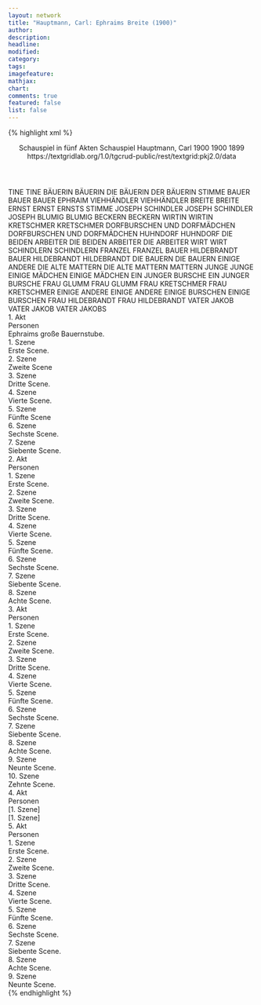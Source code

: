 ```yaml
---
layout: network
title: "Hauptmann, Carl: Ephraims Breite (1900)"
author:
description:
headline:
modified:
category:
tags:
imagefeature:
mathjax:
chart:
comments: true
featured: false
list: false
---
```

{% highlight xml %}
<?xml-model href="https://raw.githubusercontent.com/DLiNa/project/master/rules/lina.rnc"?><?xml-model href="https://raw.githubusercontent.com/DLiNa/project/master/rules/lina.sch"?>
<play xmlns="http://lina.digital">
  <header>
    <title>Ephraims Breite</title>
    <subtitle>Schauspiel in fünf Akten</subtitle>
    <genretitle>Schauspiel</genretitle>
    <author>Hauptmann, Carl</author>
    <date type="print" when="1900">1900</date>
    <date type="premiere" when="1900">1900</date>
    <date type="written" when="1899">1899</date>
    <source>https://textgridlab.org/1.0/tgcrud-public/rest/textgrid:pkj2.0/data</source>
  </header>
  <personae>
    <character>
      <name>TINE</name>
      <alias xml:id="tine">
        <name>TINE</name>
      </alias>
    </character>
    <character>
      <name>BÄUERIN</name>
      <alias xml:id="bäuerin">
        <name>BÄUERIN</name>
      </alias>
      <alias xml:id="die_bäuerin">
        <name>DIE BÄUERIN</name>
      </alias>
      <alias xml:id="der_bäuerin_stimme">
        <name>DER BÄUERIN STIMME</name>
      </alias>
    </character>
    <character>
      <name>BAUER</name>
      <alias xml:id="bauer">
        <name>BAUER</name>
      </alias>
      <alias xml:id="bauer_ephraim">
        <name>BAUER EPHRAIM</name>
      </alias>
    </character>
    <character>
      <name>VIEHHÄNDLER</name>
      <alias xml:id="viehhändler">
        <name>VIEHHÄNDLER</name>
      </alias>
    </character>
    <character>
      <name>BREITE</name>
      <alias xml:id="breite">
        <name>BREITE</name>
      </alias>
    </character>
    <character>
      <name>ERNST</name>
      <alias xml:id="ernst">
        <name>ERNST</name>
      </alias>
      <alias xml:id="ernsts_stimme">
        <name>ERNSTS STIMME</name>
      </alias>
    </character>
    <character>
      <name>JOSEPH SCHINDLER</name>
      <alias xml:id="joseph_schindler">
        <name>JOSEPH SCHINDLER</name>
      </alias>
      <alias xml:id="joseph">
        <name>JOSEPH</name>
      </alias>
    </character>
    <character>
      <name>BLUMIG</name>
      <alias xml:id="blumig">
        <name>BLUMIG</name>
      </alias>
    </character>
    <character>
      <name>BECKERN</name>
      <alias xml:id="beckern">
        <name>BECKERN</name>
      </alias>
    </character>
    <character>
      <name>WIRTIN</name>
      <alias xml:id="wirtin">
        <name>WIRTIN</name>
      </alias>
    </character>
    <character>
      <name>KRETSCHMER</name>
      <alias xml:id="kretschmer">
        <name>KRETSCHMER</name>
      </alias>
    </character>
    <character>
      <name>DORFBURSCHEN UND DORFMÄDCHEN</name>
      <alias xml:id="dorfburschen_und_dorfmädchen">
        <name>DORFBURSCHEN UND DORFMÄDCHEN</name>
      </alias>
    </character>
    <character>
      <name>HUHNDORF</name>
      <alias xml:id="huhndorf">
        <name>HUHNDORF</name>
      </alias>
    </character>
    <character>
      <name>DIE BEIDEN ARBEITER</name>
      <alias xml:id="die_beiden_arbeiter">
        <name>DIE BEIDEN ARBEITER</name>
      </alias>
      <alias xml:id="die_arbeiter">
        <name>DIE ARBEITER</name>
      </alias>
    </character>
    <character>
      <name>WIRT</name>
      <alias xml:id="wirt">
        <name>WIRT</name>
      </alias>
    </character>
    <character>
      <name>SCHINDLERN</name>
      <alias xml:id="schindlern">
        <name>SCHINDLERN</name>
      </alias>
    </character>
    <character>
      <name>FRANZEL</name>
      <alias xml:id="franzel">
        <name>FRANZEL</name>
      </alias>
    </character>
    <character>
      <name>BAUER HILDEBRANDT</name>
      <alias xml:id="bauer_hildebrandt">
        <name>BAUER HILDEBRANDT</name>
      </alias>
      <alias xml:id="hildebrandt">
        <name>HILDEBRANDT</name>
      </alias>
    </character>
    <character>
      <name>DIE BAUERN</name>
      <alias xml:id="die_bauern">
        <name>DIE BAUERN</name>
      </alias>
      <alias xml:id="einige">
        <name>EINIGE</name>
      </alias>
      <alias xml:id="andere">
        <name>ANDERE</name>
      </alias>
    </character>
    <character>
      <name>DIE ALTE MATTERN</name>
      <alias xml:id="die_alte_mattern">
        <name>DIE ALTE MATTERN</name>
      </alias>
      <alias xml:id="mattern">
        <name>MATTERN</name>
      </alias>
    </character>
    <character>
      <name>JUNGE</name>
      <alias xml:id="junge">
        <name>JUNGE</name>
      </alias>
    </character>
    <character>
      <name>EINIGE MÄDCHEN</name>
      <alias xml:id="einige_mädchen">
        <name>EINIGE MÄDCHEN</name>
      </alias>
    </character>
    <character>
      <name>EIN JUNGER BURSCHE</name>
      <alias xml:id="ein_junger_bursche">
        <name>EIN JUNGER BURSCHE</name>
      </alias>
    </character>
    <character>
      <name>FRAU GLUMM</name>
      <alias xml:id="frau_glumm">
        <name>FRAU GLUMM</name>
      </alias>
    </character>
    <character>
      <name>FRAU KRETSCHMER</name>
      <alias xml:id="frau_kretschmer">
        <name>FRAU KRETSCHMER</name>
      </alias>
    </character>
    <character>
      <name>EINIGE ANDERE</name>
      <alias xml:id="einige_andere">
        <name>EINIGE ANDERE</name>
      </alias>
    </character>
    <character>
      <name>EINIGE BURSCHEN</name>
      <alias xml:id="einige_burschen">
        <name>EINIGE BURSCHEN</name>
      </alias>
    </character>
    <character>
      <name>FRAU HILDEBRANDT</name>
      <alias xml:id="frau_hildebrandt">
        <name>FRAU HILDEBRANDT</name>
      </alias>
    </character>
    <character>
      <name>VATER JAKOB</name>
      <alias xml:id="vater_jakob">
        <name>VATER JAKOB</name>
      </alias>
      <alias xml:id="vater_jakobs">
        <name>VATER JAKOBS</name>
      </alias>
    </character>
  </personae>
  <text>
    <div>
      <head>1. Akt</head>
      <div>
        <head>Personen</head>
          <div>
            <head>Ephraims große Bauernstube.</head>
          </div>
      </div>
      <div>
        <head>1. Szene</head>
        <div>
          <head>Erste Scene.</head>
          <sp who="#der_bäuerin_stimme">
            <amount n="1" unit="speech_acts"/>
            <amount n="71" unit="words"/>
            <amount n="362" unit="chars"/>
          </sp>
          <sp who="#tine">
            <amount n="4" unit="speech_acts"/>
            <amount n="57" unit="words"/>
            <amount n="1" unit="lines"/>
            <amount n="288" unit="chars"/>
          </sp>
          <sp who="#bäuerin">
            <amount n="3" unit="speech_acts"/>
            <amount n="79" unit="words"/>
            <amount n="1" unit="lines"/>
            <amount n="425" unit="chars"/>
          </sp>
        </div>
      </div>
      <div>
        <head>2. Szene</head>
        <div>
          <head>Zweite Scene</head>
          <sp who="#tine">
            <amount n="1" unit="speech_acts"/>
          </sp>
          <sp who="#bauer">
            <amount n="12" unit="speech_acts"/>
            <amount n="456" unit="words"/>
            <amount n="3" unit="lines"/>
            <amount n="2397" unit="chars"/>
          </sp>
          <sp who="#die_bäuerin">
            <amount n="1" unit="speech_acts"/>
          </sp>
          <sp who="#viehhändler">
            <amount n="10" unit="speech_acts"/>
            <amount n="260" unit="words"/>
            <amount n="5" unit="lines"/>
            <amount n="1305" unit="chars"/>
          </sp>
          <sp who="#bäuerin">
            <amount n="6" unit="speech_acts"/>
            <amount n="109" unit="words"/>
            <amount n="4" unit="lines"/>
            <amount n="570" unit="chars"/>
          </sp>
          <sp who="#breite">
            <amount n="5" unit="speech_acts"/>
            <amount n="85" unit="words"/>
            <amount n="2" unit="lines"/>
            <amount n="442" unit="chars"/>
          </sp>
          <sp who="#ernst">
            <amount n="2" unit="speech_acts"/>
          </sp>
        </div>
      </div>
      <div>
        <head>3. Szene</head>
        <div>
          <head>Dritte Scene.</head>
          <sp who="#ernst">
            <amount n="4" unit="speech_acts"/>
            <amount n="39" unit="words"/>
            <amount n="3" unit="lines"/>
            <amount n="199" unit="chars"/>
          </sp>
          <sp who="#joseph_schindler">
            <amount n="1" unit="speech_acts"/>
          </sp>
          <sp who="#joseph">
            <amount n="2" unit="speech_acts"/>
            <amount n="19" unit="words"/>
            <amount n="105" unit="chars"/>
          </sp>
        </div>
      </div>
      <div>
        <head>4. Szene</head>
        <div>
          <head>Vierte Scene.</head>
          <sp who="#breite">
            <amount n="4" unit="speech_acts"/>
            <amount n="61" unit="words"/>
            <amount n="3" unit="lines"/>
            <amount n="344" unit="chars"/>
          </sp>
          <sp who="#ernst">
            <amount n="4" unit="speech_acts"/>
            <amount n="66" unit="words"/>
            <amount n="2" unit="lines"/>
            <amount n="324" unit="chars"/>
          </sp>
          <sp who="#joseph">
            <amount n="1" unit="speech_acts"/>
            <amount n="24" unit="words"/>
            <amount n="141" unit="chars"/>
          </sp>
        </div>
      </div>
      <div>
        <head>5. Szene</head>
        <div>
          <head>Fünfte Scene</head>
          <sp who="#joseph">
            <amount n="20" unit="speech_acts"/>
            <amount n="497" unit="words"/>
            <amount n="9" unit="lines"/>
            <amount n="2580" unit="chars"/>
          </sp>
          <sp who="#breite">
            <amount n="19" unit="speech_acts"/>
            <amount n="492" unit="words"/>
            <amount n="9" unit="lines"/>
            <amount n="2418" unit="chars"/>
          </sp>
        </div>
      </div>
      <div>
        <head>6. Szene</head>
        <div>
          <head>Sechste Scene.</head>
          <sp who="#bäuerin">
            <amount n="14" unit="speech_acts"/>
            <amount n="138" unit="words"/>
            <amount n="11" unit="lines"/>
            <amount n="645" unit="chars"/>
          </sp>
          <sp who="#viehhändler">
            <amount n="15" unit="speech_acts"/>
            <amount n="262" unit="words"/>
            <amount n="9" unit="lines"/>
            <amount n="1305" unit="chars"/>
          </sp>
          <sp who="#breite">
            <amount n="5" unit="speech_acts"/>
            <amount n="20" unit="words"/>
            <amount n="2" unit="lines"/>
            <amount n="96" unit="chars"/>
          </sp>
          <sp who="#bauer">
            <amount n="22" unit="speech_acts"/>
            <amount n="690" unit="words"/>
            <amount n="8" unit="lines"/>
            <amount n="3523" unit="chars"/>
          </sp>
          <sp who="#blumig">
            <amount n="1" unit="speech_acts"/>
          </sp>
          <sp who="#breite #bäuerin">
            <amount n="1" unit="speech_acts"/>
          </sp>
        </div>
      </div>
      <div>
        <head>7. Szene</head>
        <div>
          <head>Siebente Scene.</head>
          <sp who="#tine">
            <amount n="3" unit="speech_acts"/>
            <amount n="36" unit="words"/>
            <amount n="1" unit="lines"/>
            <amount n="205" unit="chars"/>
          </sp>
          <sp who="#ernst">
            <amount n="3" unit="speech_acts"/>
            <amount n="117" unit="words"/>
            <amount n="636" unit="chars"/>
          </sp>
          <sp who="#breite">
            <amount n="2" unit="speech_acts"/>
            <amount n="25" unit="words"/>
            <amount n="1" unit="lines"/>
            <amount n="142" unit="chars"/>
          </sp>
          <sp who="#die_bäuerin">
            <amount n="1" unit="speech_acts"/>
            <amount n="53" unit="words"/>
            <amount n="296" unit="chars"/>
          </sp>
          <sp who="#bauer">
            <amount n="1" unit="speech_acts"/>
            <amount n="2" unit="words"/>
            <amount n="1" unit="lines"/>
            <amount n="16" unit="chars"/>
          </sp>
          <sp who="#joseph">
            <amount n="1" unit="speech_acts"/>
            <amount n="38" unit="words"/>
            <amount n="210" unit="chars"/>
          </sp>
          <sp who="#bäuerin">
            <amount n="1" unit="speech_acts"/>
            <amount n="4" unit="words"/>
            <amount n="1" unit="lines"/>
            <amount n="27" unit="chars"/>
          </sp>
        </div>
      </div>
    </div>
    <div>
      <head>2. Akt</head>
      <div>
        <head>Personen</head>
      </div>
      <div>
        <head>1. Szene</head>
        <div>
          <head>Erste Scene.</head>
          <sp who="#beckern">
            <amount n="5" unit="speech_acts"/>
            <amount n="114" unit="words"/>
            <amount n="2" unit="lines"/>
            <amount n="521" unit="chars"/>
          </sp>
          <sp who="#wirtin">
            <amount n="3" unit="speech_acts"/>
            <amount n="37" unit="words"/>
            <amount n="2" unit="lines"/>
            <amount n="207" unit="chars"/>
          </sp>
          <sp who="#kretschmer">
            <amount n="1" unit="speech_acts"/>
            <amount n="10" unit="words"/>
            <amount n="1" unit="lines"/>
            <amount n="50" unit="chars"/>
          </sp>
          <sp who="#dorfburschen_und_dorfmädchen">
            <amount n="1" unit="speech_acts"/>
          </sp>
          <sp who="#huhndorf">
            <amount n="1" unit="speech_acts"/>
            <amount n="7" unit="words"/>
            <amount n="1" unit="lines"/>
            <amount n="36" unit="chars"/>
          </sp>
          <sp who="#die_beiden_arbeiter">
            <amount n="1" unit="speech_acts"/>
            <amount n="4" unit="words"/>
            <amount n="1" unit="lines"/>
            <amount n="23" unit="chars"/>
          </sp>
          <sp who="#wirt">
            <amount n="1" unit="speech_acts"/>
            <amount n="7" unit="words"/>
            <amount n="1" unit="lines"/>
            <amount n="39" unit="chars"/>
          </sp>
          <sp who="#die_arbeiter">
            <amount n="1" unit="speech_acts"/>
            <amount n="9" unit="words"/>
            <amount n="1" unit="lines"/>
            <amount n="48" unit="chars"/>
          </sp>
        </div>
      </div>
      <div>
        <head>2. Szene</head>
        <div>
          <head>Zweite Scene.</head>
          <sp who="#blumig">
            <amount n="6" unit="speech_acts"/>
            <amount n="182" unit="words"/>
            <amount n="3" unit="lines"/>
            <amount n="1020" unit="chars"/>
          </sp>
          <sp who="#schindlern">
            <amount n="6" unit="speech_acts"/>
            <amount n="152" unit="words"/>
            <amount n="3" unit="lines"/>
            <amount n="807" unit="chars"/>
          </sp>
          <sp who="#huhndorf">
            <amount n="5" unit="speech_acts"/>
            <amount n="100" unit="words"/>
            <amount n="2" unit="lines"/>
            <amount n="577" unit="chars"/>
          </sp>
          <sp who="#franzel">
            <amount n="7" unit="speech_acts"/>
            <amount n="248" unit="words"/>
            <amount n="3" unit="lines"/>
            <amount n="1314" unit="chars"/>
          </sp>
          <sp who="#kretschmer">
            <amount n="5" unit="speech_acts"/>
            <amount n="55" unit="words"/>
            <amount n="5" unit="lines"/>
            <amount n="291" unit="chars"/>
          </sp>
        </div>
      </div>
      <div>
        <head>3. Szene</head>
        <div>
          <head>Dritte Scene.</head>
          <sp who="#bauer_hildebrandt">
            <amount n="1" unit="speech_acts"/>
            <amount n="19" unit="words"/>
            <amount n="1" unit="lines"/>
            <amount n="92" unit="chars"/>
          </sp>
          <sp who="#blumig">
            <amount n="7" unit="speech_acts"/>
            <amount n="153" unit="words"/>
            <amount n="5" unit="lines"/>
            <amount n="780" unit="chars"/>
          </sp>
          <sp who="#franzel">
            <amount n="10" unit="speech_acts"/>
            <amount n="211" unit="words"/>
            <amount n="5" unit="lines"/>
            <amount n="1253" unit="chars"/>
          </sp>
          <sp who="#hildebrandt">
            <amount n="8" unit="speech_acts"/>
            <amount n="149" unit="words"/>
            <amount n="4" unit="lines"/>
            <amount n="853" unit="chars"/>
          </sp>
          <sp who="#kretschmer">
            <amount n="4" unit="speech_acts"/>
            <amount n="40" unit="words"/>
            <amount n="4" unit="lines"/>
            <amount n="195" unit="chars"/>
          </sp>
          <sp who="#huhndorf">
            <amount n="1" unit="speech_acts"/>
            <amount n="21" unit="words"/>
            <amount n="107" unit="chars"/>
          </sp>
          <sp who="#schindlern">
            <amount n="3" unit="speech_acts"/>
            <amount n="61" unit="words"/>
            <amount n="1" unit="lines"/>
            <amount n="337" unit="chars"/>
          </sp>
          <sp who="#joseph">
            <amount n="6" unit="speech_acts"/>
            <amount n="189" unit="words"/>
            <amount n="1" unit="lines"/>
            <amount n="987" unit="chars"/>
          </sp>
          <sp who="#einige">
            <amount n="2" unit="speech_acts"/>
            <amount n="10" unit="words"/>
            <amount n="2" unit="lines"/>
            <amount n="59" unit="chars"/>
          </sp>
          <sp who="#wirt">
            <amount n="1" unit="speech_acts"/>
            <amount n="4" unit="words"/>
            <amount n="1" unit="lines"/>
            <amount n="27" unit="chars"/>
          </sp>
          <sp who="#die_bauern">
            <amount n="1" unit="speech_acts"/>
          </sp>
        </div>
      </div>
      <div>
        <head>4. Szene</head>
        <div>
          <head>Vierte Scene.</head>
          <sp who="#ernst">
            <amount n="2" unit="speech_acts"/>
            <amount n="57" unit="words"/>
            <amount n="1" unit="lines"/>
            <amount n="285" unit="chars"/>
          </sp>
          <sp who="#blumig">
            <amount n="3" unit="speech_acts"/>
            <amount n="25" unit="words"/>
            <amount n="3" unit="lines"/>
            <amount n="142" unit="chars"/>
          </sp>
          <sp who="#franzel">
            <amount n="3" unit="speech_acts"/>
            <amount n="48" unit="words"/>
            <amount n="2" unit="lines"/>
            <amount n="255" unit="chars"/>
          </sp>
          <sp who="#joseph">
            <amount n="3" unit="speech_acts"/>
            <amount n="72" unit="words"/>
            <amount n="1" unit="lines"/>
            <amount n="441" unit="chars"/>
          </sp>
          <sp who="#breite">
            <amount n="2" unit="speech_acts"/>
            <amount n="2" unit="words"/>
            <amount n="2" unit="lines"/>
            <amount n="14" unit="chars"/>
          </sp>
        </div>
      </div>
      <div>
        <head>5. Szene</head>
        <div>
          <head>Fünfte Scene.</head>
          <sp who="#breite">
            <amount n="6" unit="speech_acts"/>
            <amount n="154" unit="words"/>
            <amount n="4" unit="lines"/>
            <amount n="811" unit="chars"/>
          </sp>
          <sp who="#wirtin">
            <amount n="6" unit="speech_acts"/>
            <amount n="116" unit="words"/>
            <amount n="4" unit="lines"/>
            <amount n="549" unit="chars"/>
          </sp>
        </div>
      </div>
      <div>
        <head>6. Szene</head>
        <div>
          <head>Sechste Scene.</head>
          <sp who="#wirtin">
            <amount n="15" unit="speech_acts"/>
            <amount n="232" unit="words"/>
            <amount n="11" unit="lines"/>
            <amount n="1086" unit="chars"/>
          </sp>
          <sp who="#bauer">
            <amount n="15" unit="speech_acts"/>
            <amount n="478" unit="words"/>
            <amount n="8" unit="lines"/>
            <amount n="2291" unit="chars"/>
          </sp>
        </div>
      </div>
      <div>
        <head>7. Szene</head>
        <div>
          <head>Siebente Scene.</head>
          <sp who="#ernsts_stimme">
            <amount n="1" unit="speech_acts"/>
            <amount n="36" unit="words"/>
            <amount n="168" unit="chars"/>
          </sp>
          <sp who="#bauer">
            <amount n="12" unit="speech_acts"/>
            <amount n="254" unit="words"/>
            <amount n="8" unit="lines"/>
            <amount n="1341" unit="chars"/>
          </sp>
          <sp who="#ernst">
            <amount n="8" unit="speech_acts"/>
            <amount n="76" unit="words"/>
            <amount n="5" unit="lines"/>
            <amount n="393" unit="chars"/>
          </sp>
          <sp who="#breite">
            <amount n="1" unit="speech_acts"/>
            <amount n="25" unit="words"/>
            <amount n="135" unit="chars"/>
          </sp>
          <sp who="#wirtin">
            <amount n="3" unit="speech_acts"/>
            <amount n="36" unit="words"/>
            <amount n="3" unit="lines"/>
            <amount n="199" unit="chars"/>
          </sp>
          <sp who="#andere">
            <amount n="1" unit="speech_acts"/>
          </sp>
        </div>
      </div>
      <div>
        <head>8. Szene</head>
        <div>
          <head>Achte Scene.</head>
          <sp who="#bauer">
            <amount n="20" unit="speech_acts"/>
            <amount n="299" unit="words"/>
            <amount n="12" unit="lines"/>
            <amount n="1582" unit="chars"/>
          </sp>
          <sp who="#breite">
            <amount n="18" unit="speech_acts"/>
            <amount n="457" unit="words"/>
            <amount n="11" unit="lines"/>
            <amount n="2296" unit="chars"/>
          </sp>
          <sp who="#wirtin">
            <amount n="3" unit="speech_acts"/>
            <amount n="28" unit="words"/>
            <amount n="3" unit="lines"/>
            <amount n="152" unit="chars"/>
          </sp>
        </div>
      </div>
    </div>
    <div>
      <head>3. Akt</head>
      <div>
        <head>Personen</head>
      </div>
      <div>
        <head>1. Szene</head>
        <div>
          <head>Erste Scene.</head>
          <sp who="#bäuerin">
            <amount n="3" unit="speech_acts"/>
            <amount n="64" unit="words"/>
            <amount n="2" unit="lines"/>
            <amount n="342" unit="chars"/>
          </sp>
          <sp who="#tine">
            <amount n="3" unit="speech_acts"/>
            <amount n="33" unit="words"/>
            <amount n="3" unit="lines"/>
            <amount n="162" unit="chars"/>
          </sp>
        </div>
      </div>
      <div>
        <head>2. Szene</head>
        <div>
          <head>Zweite Scene.</head>
          <sp who="#die_alte_mattern">
            <amount n="1" unit="speech_acts"/>
            <amount n="35" unit="words"/>
            <amount n="162" unit="chars"/>
          </sp>
          <sp who="#bäuerin">
            <amount n="9" unit="speech_acts"/>
            <amount n="352" unit="words"/>
            <amount n="5" unit="lines"/>
            <amount n="1761" unit="chars"/>
          </sp>
          <sp who="#mattern">
            <amount n="8" unit="speech_acts"/>
            <amount n="276" unit="words"/>
            <amount n="3" unit="lines"/>
            <amount n="1421" unit="chars"/>
          </sp>
          <sp who="#tine">
            <amount n="1" unit="speech_acts"/>
            <amount n="15" unit="words"/>
            <amount n="1" unit="lines"/>
            <amount n="89" unit="chars"/>
          </sp>
          <sp who="#joseph">
            <amount n="3" unit="speech_acts"/>
            <amount n="5" unit="words"/>
            <amount n="2" unit="lines"/>
            <amount n="22" unit="chars"/>
          </sp>
        </div>
      </div>
      <div>
        <head>3. Szene</head>
        <div>
          <head>Dritte Scene.</head>
          <sp who="#joseph">
            <amount n="1" unit="speech_acts"/>
            <amount n="20" unit="words"/>
            <amount n="1" unit="lines"/>
            <amount n="92" unit="chars"/>
          </sp>
          <sp who="#tine">
            <amount n="1" unit="speech_acts"/>
            <amount n="9" unit="words"/>
            <amount n="1" unit="lines"/>
            <amount n="39" unit="chars"/>
          </sp>
        </div>
      </div>
      <div>
        <head>4. Szene</head>
        <div>
          <head>Vierte Scene.</head>
          <sp who="#schindlern">
            <amount n="16" unit="speech_acts"/>
            <amount n="197" unit="words"/>
            <amount n="12" unit="lines"/>
            <amount n="1044" unit="chars"/>
          </sp>
          <sp who="#joseph">
            <amount n="17" unit="speech_acts"/>
            <amount n="254" unit="words"/>
            <amount n="13" unit="lines"/>
            <amount n="1250" unit="chars"/>
          </sp>
          <sp who="#franzel">
            <amount n="5" unit="speech_acts"/>
            <amount n="118" unit="words"/>
            <amount n="3" unit="lines"/>
            <amount n="609" unit="chars"/>
          </sp>
        </div>
      </div>
      <div>
        <head>5. Szene</head>
        <div>
          <head>Fünfte Scene.</head>
          <sp who="#bauer">
            <amount n="1" unit="speech_acts"/>
            <amount n="47" unit="words"/>
            <amount n="239" unit="chars"/>
          </sp>
          <sp who="#junge">
            <amount n="1" unit="speech_acts"/>
            <amount n="10" unit="words"/>
            <amount n="1" unit="lines"/>
            <amount n="47" unit="chars"/>
          </sp>
        </div>
      </div>
      <div>
        <head>6. Szene</head>
        <div>
          <head>Sechste Scene.</head>
          <sp who="#bauer">
            <amount n="12" unit="speech_acts"/>
            <amount n="366" unit="words"/>
            <amount n="5" unit="lines"/>
            <amount n="2004" unit="chars"/>
          </sp>
          <sp who="#joseph">
            <amount n="12" unit="speech_acts"/>
            <amount n="479" unit="words"/>
            <amount n="7" unit="lines"/>
            <amount n="2348" unit="chars"/>
          </sp>
        </div>
      </div>
      <div>
        <head>7. Szene</head>
        <div>
          <head>Siebente Scene.</head>
          <sp who="#breite">
            <amount n="2" unit="speech_acts"/>
            <amount n="5" unit="words"/>
            <amount n="1" unit="lines"/>
            <amount n="23" unit="chars"/>
          </sp>
          <sp who="#bauer">
            <amount n="2" unit="speech_acts"/>
            <amount n="8" unit="words"/>
            <amount n="1" unit="lines"/>
            <amount n="43" unit="chars"/>
          </sp>
        </div>
      </div>
      <div>
        <head>8. Szene</head>
        <div>
          <head>Achte Scene.</head>
          <sp who="#breite">
            <amount n="27" unit="speech_acts"/>
            <amount n="598" unit="words"/>
            <amount n="20" unit="lines"/>
            <amount n="2977" unit="chars"/>
          </sp>
          <sp who="#joseph">
            <amount n="26" unit="speech_acts"/>
            <amount n="316" unit="words"/>
            <amount n="20" unit="lines"/>
            <amount n="1673" unit="chars"/>
          </sp>
        </div>
      </div>
      <div>
        <head>9. Szene</head>
        <div>
          <head>Neunte Scene.</head>
          <sp who="#bäuerin">
            <amount n="4" unit="speech_acts"/>
            <amount n="143" unit="words"/>
            <amount n="1" unit="lines"/>
            <amount n="767" unit="chars"/>
          </sp>
          <sp who="#breite">
            <amount n="3" unit="speech_acts"/>
            <amount n="40" unit="words"/>
            <amount n="2" unit="lines"/>
            <amount n="229" unit="chars"/>
          </sp>
        </div>
      </div>
      <div>
        <head>10. Szene</head>
        <div>
          <head>Zehnte Scene.</head>
          <sp who="#bauer">
            <amount n="14" unit="speech_acts"/>
            <amount n="182" unit="words"/>
            <amount n="7" unit="lines"/>
            <amount n="914" unit="chars"/>
          </sp>
          <sp who="#bäuerin">
            <amount n="9" unit="speech_acts"/>
            <amount n="125" unit="words"/>
            <amount n="7" unit="lines"/>
            <amount n="612" unit="chars"/>
          </sp>
          <sp who="#breite">
            <amount n="4" unit="speech_acts"/>
            <amount n="12" unit="words"/>
            <amount n="3" unit="lines"/>
            <amount n="68" unit="chars"/>
          </sp>
        </div>
      </div>
    </div>
    <div>
      <head>4. Akt</head>
      <div>
        <head>Personen</head>
      </div>
      <div>
        <head>[1. Szene]</head>
        <div>
          <head>[1. Szene]</head>
          <sp who="#bauer">
            <amount n="23" unit="speech_acts"/>
            <amount n="512" unit="words"/>
            <amount n="12" unit="lines"/>
            <amount n="2532" unit="chars"/>
          </sp>
          <sp who="#mattern">
            <amount n="17" unit="speech_acts"/>
            <amount n="447" unit="words"/>
            <amount n="11" unit="lines"/>
            <amount n="2328" unit="chars"/>
          </sp>
          <sp who="#bäuerin">
            <amount n="6" unit="speech_acts"/>
            <amount n="105" unit="words"/>
            <amount n="4" unit="lines"/>
            <amount n="525" unit="chars"/>
          </sp>
          <sp who="#hildebrandt">
            <amount n="22" unit="speech_acts"/>
            <amount n="393" unit="words"/>
            <amount n="13" unit="lines"/>
            <amount n="2095" unit="chars"/>
          </sp>
          <sp who="#joseph">
            <amount n="27" unit="speech_acts"/>
            <amount n="378" unit="words"/>
            <amount n="18" unit="lines"/>
            <amount n="2064" unit="chars"/>
          </sp>
          <sp who="#schindlern">
            <amount n="7" unit="speech_acts"/>
            <amount n="315" unit="words"/>
            <amount n="4" unit="lines"/>
            <amount n="1697" unit="chars"/>
          </sp>
          <sp who="#einige_mädchen">
            <amount n="1" unit="speech_acts"/>
            <amount n="5" unit="words"/>
            <amount n="1" unit="lines"/>
            <amount n="28" unit="chars"/>
          </sp>
          <sp who="#breite">
            <amount n="18" unit="speech_acts"/>
            <amount n="294" unit="words"/>
            <amount n="11" unit="lines"/>
            <amount n="1522" unit="chars"/>
          </sp>
          <sp who="#huhndorf">
            <amount n="2" unit="speech_acts"/>
            <amount n="31" unit="words"/>
            <amount n="2" unit="lines"/>
            <amount n="140" unit="chars"/>
          </sp>
          <sp who="#kretschmer">
            <amount n="1" unit="speech_acts"/>
            <amount n="10" unit="words"/>
            <amount n="1" unit="lines"/>
            <amount n="57" unit="chars"/>
          </sp>
          <sp who="#ein_junger_bursche">
            <amount n="1" unit="speech_acts"/>
            <amount n="11" unit="words"/>
            <amount n="1" unit="lines"/>
            <amount n="54" unit="chars"/>
          </sp>
          <sp who="#einige">
            <amount n="14" unit="speech_acts"/>
            <amount n="73" unit="words"/>
            <amount n="13" unit="lines"/>
            <amount n="410" unit="chars"/>
          </sp>
          <sp who="#frau_glumm">
            <amount n="2" unit="speech_acts"/>
            <amount n="13" unit="words"/>
            <amount n="2" unit="lines"/>
            <amount n="70" unit="chars"/>
          </sp>
          <sp who="#frau_kretschmer">
            <amount n="1" unit="speech_acts"/>
            <amount n="5" unit="words"/>
            <amount n="1" unit="lines"/>
            <amount n="22" unit="chars"/>
          </sp>
          <sp who="#einige_andere">
            <amount n="1" unit="speech_acts"/>
            <amount n="3" unit="words"/>
            <amount n="1" unit="lines"/>
            <amount n="26" unit="chars"/>
          </sp>
          <sp who="#franzel">
            <amount n="18" unit="speech_acts"/>
            <amount n="413" unit="words"/>
            <amount n="10" unit="lines"/>
            <amount n="2197" unit="chars"/>
          </sp>
          <sp who="#einige_burschen">
            <amount n="1" unit="speech_acts"/>
            <amount n="4" unit="words"/>
            <amount n="1" unit="lines"/>
            <amount n="26" unit="chars"/>
          </sp>
          <sp who="#andere">
            <amount n="3" unit="speech_acts"/>
            <amount n="27" unit="words"/>
            <amount n="1" unit="lines"/>
            <amount n="156" unit="chars"/>
          </sp>
          <sp who="#frau_hildebrandt">
            <amount n="1" unit="speech_acts"/>
            <amount n="2" unit="words"/>
            <amount n="1" unit="lines"/>
            <amount n="9" unit="chars"/>
          </sp>
        </div>
      </div>
    </div>
    <div>
      <head>5. Akt</head>
      <div>
        <head>Personen</head>
      </div>
      <div>
        <head>1. Szene</head>
        <div>
          <head>Erste Scene.</head>
          <sp who="#bauer_ephraim">
            <amount n="1" unit="speech_acts"/>
            <amount n="19" unit="words"/>
            <amount n="102" unit="chars"/>
          </sp>
          <sp who="#vater_jakobs">
            <amount n="1" unit="speech_acts"/>
            <amount n="31" unit="words"/>
            <amount n="153" unit="chars"/>
          </sp>
          <sp who="#bauer">
            <amount n="8" unit="speech_acts"/>
            <amount n="222" unit="words"/>
            <amount n="3" unit="lines"/>
            <amount n="1125" unit="chars"/>
          </sp>
          <sp who="#vater_jakob">
            <amount n="7" unit="speech_acts"/>
            <amount n="217" unit="words"/>
            <amount n="4" unit="lines"/>
            <amount n="1116" unit="chars"/>
          </sp>
          <sp who="#der_bäuerin_stimme">
            <amount n="1" unit="speech_acts"/>
            <amount n="21" unit="words"/>
            <amount n="105" unit="chars"/>
          </sp>
          <sp who="#bäuerin">
            <amount n="2" unit="speech_acts"/>
            <amount n="85" unit="words"/>
            <amount n="1" unit="lines"/>
            <amount n="411" unit="chars"/>
          </sp>
        </div>
      </div>
      <div>
        <head>2. Szene</head>
        <div>
          <head>Zweite Scene.</head>
          <sp who="#tine">
            <amount n="9" unit="speech_acts"/>
            <amount n="276" unit="words"/>
            <amount n="2" unit="lines"/>
            <amount n="1439" unit="chars"/>
          </sp>
          <sp who="#vater_jakob">
            <amount n="9" unit="speech_acts"/>
            <amount n="259" unit="words"/>
            <amount n="4" unit="lines"/>
            <amount n="1269" unit="chars"/>
          </sp>
        </div>
      </div>
      <div>
        <head>3. Szene</head>
        <div>
          <head>Dritte Scene.</head>
          <sp who="#joseph">
            <amount n="9" unit="speech_acts"/>
            <amount n="170" unit="words"/>
            <amount n="4" unit="lines"/>
            <amount n="909" unit="chars"/>
          </sp>
          <sp who="#breite">
            <amount n="8" unit="speech_acts"/>
            <amount n="29" unit="words"/>
            <amount n="2" unit="lines"/>
            <amount n="142" unit="chars"/>
          </sp>
        </div>
      </div>
      <div>
        <head>4. Szene</head>
        <div>
          <head>Vierte Scene.</head>
          <sp who="#breite">
            <amount n="18" unit="speech_acts"/>
            <amount n="513" unit="words"/>
            <amount n="9" unit="lines"/>
            <amount n="2391" unit="chars"/>
          </sp>
          <sp who="#tine">
            <amount n="18" unit="speech_acts"/>
            <amount n="246" unit="words"/>
            <amount n="16" unit="lines"/>
            <amount n="1204" unit="chars"/>
          </sp>
        </div>
      </div>
      <div>
        <head>5. Szene</head>
        <div>
          <head>Fünfte Scene.</head>
          <sp who="#bäuerin">
            <amount n="6" unit="speech_acts"/>
            <amount n="156" unit="words"/>
            <amount n="4" unit="lines"/>
            <amount n="809" unit="chars"/>
          </sp>
          <sp who="#tine">
            <amount n="5" unit="speech_acts"/>
            <amount n="73" unit="words"/>
            <amount n="4" unit="lines"/>
            <amount n="356" unit="chars"/>
          </sp>
        </div>
      </div>
      <div>
        <head>6. Szene</head>
        <div>
          <head>Sechste Scene.</head>
          <sp who="#bauer">
            <amount n="12" unit="speech_acts"/>
            <amount n="199" unit="words"/>
            <amount n="6" unit="lines"/>
            <amount n="1044" unit="chars"/>
          </sp>
          <sp who="#bäuerin">
            <amount n="11" unit="speech_acts"/>
            <amount n="178" unit="words"/>
            <amount n="7" unit="lines"/>
            <amount n="904" unit="chars"/>
          </sp>
          <sp who="#tine">
            <amount n="1" unit="speech_acts"/>
            <amount n="13" unit="words"/>
            <amount n="1" unit="lines"/>
            <amount n="56" unit="chars"/>
          </sp>
        </div>
      </div>
      <div>
        <head>7. Szene</head>
        <div>
          <head>Siebente Scene.</head>
          <sp who="#joseph">
            <amount n="8" unit="speech_acts"/>
            <amount n="112" unit="words"/>
            <amount n="7" unit="lines"/>
            <amount n="511" unit="chars"/>
          </sp>
          <sp who="#bauer">
            <amount n="8" unit="speech_acts"/>
            <amount n="136" unit="words"/>
            <amount n="5" unit="lines"/>
            <amount n="696" unit="chars"/>
          </sp>
          <sp who="#bäuerin">
            <amount n="1" unit="speech_acts"/>
            <amount n="11" unit="words"/>
            <amount n="1" unit="lines"/>
            <amount n="52" unit="chars"/>
          </sp>
          <sp who="#tine">
            <amount n="1" unit="speech_acts"/>
            <amount n="13" unit="words"/>
            <amount n="1" unit="lines"/>
            <amount n="56" unit="chars"/>
          </sp>
        </div>
      </div>
      <div>
        <head>8. Szene</head>
        <div>
          <head>Achte Scene.</head>
          <sp who="#tine">
            <amount n="3" unit="speech_acts"/>
            <amount n="57" unit="words"/>
            <amount n="2" unit="lines"/>
            <amount n="299" unit="chars"/>
          </sp>
          <sp who="#joseph">
            <amount n="6" unit="speech_acts"/>
            <amount n="102" unit="words"/>
            <amount n="1" unit="lines"/>
            <amount n="539" unit="chars"/>
          </sp>
          <sp who="#bäuerin">
            <amount n="2" unit="speech_acts"/>
            <amount n="17" unit="words"/>
            <amount n="2" unit="lines"/>
            <amount n="69" unit="chars"/>
          </sp>
        </div>
      </div>
      <div>
        <head>9. Szene</head>
        <div>
          <head>Neunte Scene.</head>
          <sp who="#bauer">
            <amount n="4" unit="speech_acts"/>
            <amount n="63" unit="words"/>
            <amount n="2" unit="lines"/>
            <amount n="311" unit="chars"/>
          </sp>
          <sp who="#breite">
            <amount n="8" unit="speech_acts"/>
            <amount n="370" unit="words"/>
            <amount n="2" unit="lines"/>
            <amount n="1963" unit="chars"/>
          </sp>
          <sp who="#joseph">
            <amount n="6" unit="speech_acts"/>
            <amount n="99" unit="words"/>
            <amount n="4" unit="lines"/>
            <amount n="523" unit="chars"/>
          </sp>
        </div>
      </div>
    </div>
  </text>
</play>
{% endhighlight %}